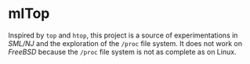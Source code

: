 # mlTop

Inspired by `top`  and `htop`, this project is a source of experimentations in _SML/NJ_ and the exploration of the `/proc` file system.
It does not work on _FreeBSD_ because the `/proc` file system is not as complete as on Linux.
